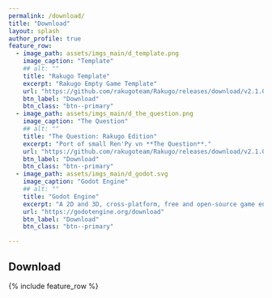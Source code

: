```yaml
---
permalink: /download/
title: "Download"
layout: splash
author_profile: true
feature_row:
  - image_path: assets/imgs_main/d_template.png
    image_caption: "Template"
    ## alt: ""
    title: "Rakugo Template"
    excerpt: "Rakugo Empty Game Template"
    url: "https://github.com/rakugoteam/Rakugo/releases/download/v2.1.03/Rakugo-2.1.03.zip"
    btn_label: "Download"
    btn_class: "btn--primary"
  - image_path: assets/imgs_main/d_the_question.png
    image_caption: "The Question"
    ## alt: ""
    title: "The Question: Rakugo Edition"
    excerpt: "Port of small Ren'Py vn **The Question**."
    url: "https://github.com/rakugoteam/Rakugo/releases/download/v2.1.03/The-Question-1.4.2.zip"
    btn_label: "Download"
    btn_class: "btn--primary"
  - image_path: assets/imgs_main/d_godot.svg
    image_caption: "Godot Engine"
    ## alt: ""
    title: "Godot Engine"
    excerpt: "A 2D and 3D, cross-platform, free and open-source game engine thats powers Rakugo."
    url: "https://godotengine.org/download"
    btn_label: "Download"
    btn_class: "btn--primary"

---
```


## Download

 {% include feature_row %}
